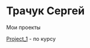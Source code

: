 # Трачук Сергей
Мои проекты

[Project_1](https://trachuksergey.github.io/Project%20curs%20(html,scss,js)/src/ "Проект с курса") - по курсу

